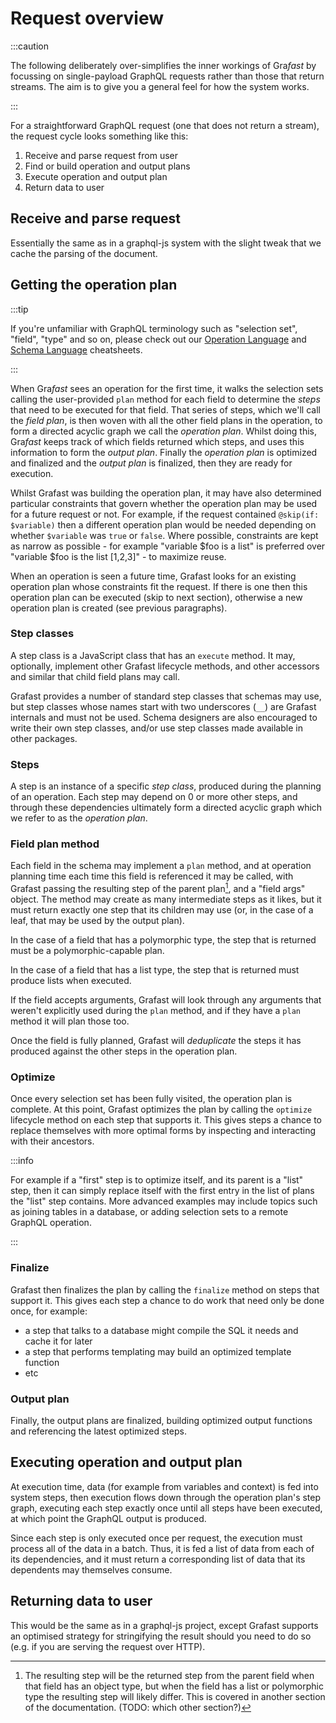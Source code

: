 # Request overview

:::caution

The following deliberately over-simplifies the inner workings of Gra*fast* by
focussing on single-payload GraphQL requests rather than those that return
streams. The aim is to give you a general feel for how the system works.

:::

For a straightforward GraphQL request (one that does not return a stream), the
request cycle looks something like this:

1. Receive and parse request from user
2. Find or build operation and output plans
3. Execute operation and output plan
4. Return data to user

## Receive and parse request

Essentially the same as in a graphql-js system with the slight tweak that we
cache the parsing of the document.

## Getting the operation plan

:::tip

If you're unfamiliar with GraphQL terminology such as "selection set", "field",
"type" and so on, please check out our
[Operation Language](https://learn.graphile.org/docs/GraphQL_Operation_Cheatsheet.pdf)
and
[Schema Language](https://learn.graphile.org/docs/GraphQL_Schema_Language_Cheatsheet.pdf)
cheatsheets.

:::

When Gra*fast* sees an operation for the first time, it walks the selection sets
calling the user-provided `plan` method for each field to determine the _steps_
that need to be executed for that field. That series of steps, which we'll call
the _field plan_, is then woven with all the other field plans in the operation,
to form a directed acyclic graph we call the _operation plan_. Whilst doing
this, Gra*fast* keeps track of which fields returned which steps, and uses this
information to form the _output plan_. Finally the _operation plan_ is optimized
and finalized and the _output plan_ is finalized, then they are ready for
execution.

Whilst Grafast was building the operation plan, it may have also determined
particular constraints that govern whether the operation plan may be used for a
future request or not. For example, if the request contained
`@skip(if: $variable)` then a different operation plan would be needed depending
on whether `$variable` was `true` or `false`. Where possible, constraints are
kept as narrow as possible - for example "variable
$foo is a list" is preferred over "variable
$foo is the list [1,2,3]" - to
maximize reuse.

When an operation is seen a future time, Grafast looks for an existing operation
plan whose constraints fit the request. If there is one then this operation plan
can be executed (skip to next section), otherwise a new operation plan is
created (see previous paragraphs).

### Step classes

A step class is a JavaScript class that has an `execute` method. It may,
optionally, implement other Grafast lifecycle methods, and other accessors and
similar that child field plans may call.

Grafast provides a number of standard step classes that schemas may use, but
step classes whose names start with two underscores (`__`) are Grafast internals
and must not be used. Schema designers are also encouraged to write their own
step classes, and/or use step classes made available in other packages.

### Steps

A step is an instance of a specific _step class_, produced during the planning
of an operation. Each step may depend on 0 or more other steps, and through
these dependencies ultimately form a directed acyclic graph which we refer to as
the _operation plan_.

### Field plan method

Each field in the schema may implement a `plan` method, and at operation
planning time each time this field is referenced it may be called, with Grafast
passing the resulting step of the parent plan[^1], and a "field args" object.
The method may create as many intermediate steps as it likes, but it must return
exactly one step that its children may use (or, in the case of a leaf, that may
be used by the output plan).

[^1]:
    The resulting step will be the returned step from the parent field when that
    field has an object type, but when the field has a list or polymorphic type
    the resulting step will likely differ. This is covered in another section of
    the documentation. (TODO: which other section?)

In the case of a field that has a polymorphic type, the step that is returned
must be a polymorphic-capable plan.

In the case of a field that has a list type, the step that is returned must
produce lists when executed.

If the field accepts arguments, Grafast will look through any arguments that
weren't explicitly used during the `plan` method, and if they have a `plan`
method it will plan those too.

Once the field is fully planned, Grafast will _deduplicate_ the steps it has
produced against the other steps in the operation plan.

### Optimize

Once every selection set has been fully visited, the operation plan is complete.
At this point, Grafast optimizes the plan by calling the `optimize` lifecycle
method on each step that supports it. This gives steps a chance to replace
themselves with more optimal forms by inspecting and interacting with their
ancestors.

:::info

For example if a "first" step is to optimize itself, and its parent is a "list"
step, then it can simply replace itself with the first entry in the list of
plans the "list" step contains. More advanced examples may include topics such
as joining tables in a database, or adding selection sets to a remote GraphQL
operation.

:::

### Finalize

Grafast then finalizes the plan by calling the `finalize` method on steps that
support it. This gives each step a chance to do work that need only be done
once, for example:

- a step that talks to a database might compile the SQL it needs and cache it
  for later
- a step that performs templating may build an optimized template function
- etc

### Output plan

Finally, the output plans are finalized, building optimized output functions and
referencing the latest optimized steps.

## Executing operation and output plan

At execution time, data (for example from variables and context) is fed into
system steps, then execution flows down through the operation plan's step graph,
executing each step exactly once until all steps have been executed, at which
point the GraphQL output is produced.

Since each step is only executed once per request, the execution must process
all of the data in a batch. Thus, it is fed a list of data from each of its
dependencies, and it must return a corresponding list of data that its
dependents may themselves consume.

## Returning data to user

This would be the same as in a graphql-js project, except Grafast supports an
optimised strategy for stringifying the result should you need to do so (e.g. if
you are serving the request over HTTP).

[dataloader]: https://github.com/graphql/dataloader
[graphql-js]: https://github.com/graphql/graphql-js
